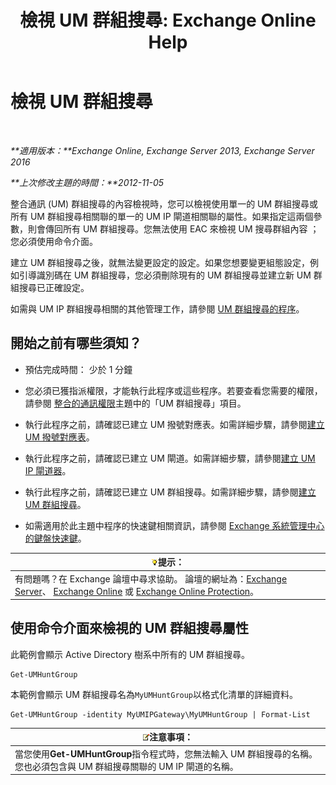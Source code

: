 ﻿---
title: '檢視 UM 群組搜尋: Exchange Online Help'
TOCTitle: 檢視 UM 群組搜尋
ms:assetid: f038f7b4-4de9-4373-bd58-09d49e37a3ed
ms:mtpsurl: https://technet.microsoft.com/zh-tw/library/Bb125167(v=EXCHG.150)
ms:contentKeyID: 50554104
ms.date: 05/23/2018
mtps_version: v=EXCHG.150
ms.translationtype: MT
---

# 檢視 UM 群組搜尋

 

_**適用版本：**Exchange Online, Exchange Server 2013, Exchange Server 2016_

_**上次修改主題的時間：**2012-11-05_

整合通訊 (UM) 群組搜尋的內容檢視時，您可以檢視使用單一的 UM 群組搜尋或所有 UM 群組搜尋相關聯的單一的 UM IP 閘道相關聯的屬性。如果指定這兩個參數，則會傳回所有 UM 群組搜尋。您無法使用 EAC 來檢視 UM 搜尋群組內容 ；您必須使用命令介面。

建立 UM 群組搜尋之後，就無法變更設定的設定。如果您想要變更組態設定，例如引導識別碼在 UM 群組搜尋，您必須刪除現有的 UM 群組搜尋並建立新 UM 群組搜尋已正確設定。

如需與 UM IP 群組搜尋相關的其他管理工作，請參閱 [UM 群組搜尋的程序](um-hunt-group-procedures-exchange-2013-help.md)。

## 開始之前有哪些須知？

  - 預估完成時間： 少於 1 分鐘

  - 您必須已獲指派權限，才能執行此程序或這些程序。若要查看您需要的權限，請參閱 [整合的通訊權限](unified-messaging-permissions-exchange-2013-help.md)主題中的「UM 群組搜尋」項目。

  - 執行此程序之前，請確認已建立 UM 撥號對應表。如需詳細步驟，請參閱[建立 UM 撥號對應表](create-a-um-dial-plan-exchange-2013-help.md)。

  - 執行此程序之前，請確認已建立 UM 閘道。如需詳細步驟，請參閱[建立 UM IP 閘道器](create-a-um-ip-gateway-exchange-2013-help.md)。

  - 執行此程序之前，請確認已建立 UM 群組搜尋。如需詳細步驟，請參閱[建立 UM 群組搜尋](create-a-um-hunt-group-exchange-2013-help.md)。

  - 如需適用於此主題中程序的快速鍵相關資訊，請參閱 [Exchange 系統管理中心的鍵盤快速鍵](keyboard-shortcuts-in-the-exchange-admin-center-exchange-online-protection-help.md)。

<table>
<thead>
<tr class="header">
<th><img src="images/Bb124558.tip(EXCHG.150).gif" title="提示" alt="提示" />提示：</th>
</tr>
</thead>
<tbody>
<tr class="odd">
<td>有問題嗎？在 Exchange 論壇中尋求協助。 論壇的網址為：<a href="https://go.microsoft.com/fwlink/p/?linkid=60612">Exchange Server</a>、 <a href="https://go.microsoft.com/fwlink/p/?linkid=267542">Exchange Online</a> 或 <a href="https://go.microsoft.com/fwlink/p/?linkid=285351">Exchange Online Protection</a>。</td>
</tr>
</tbody>
</table>


## 使用命令介面來檢視的 UM 群組搜尋屬性

此範例會顯示 Active Directory 樹系中所有的 UM 群組搜尋。

    Get-UMHuntGroup

本範例會顯示 UM 群組搜尋名為`MyUMHuntGroup`以格式化清單的詳細資料。

    Get-UMHuntGroup -identity MyUMIPGateway\MyUMHuntGroup | Format-List

<table>
<thead>
<tr class="header">
<th><img src="images/Bb124558.note(EXCHG.150).gif" title="注意事項" alt="注意事項" />注意事項：</th>
</tr>
</thead>
<tbody>
<tr class="odd">
<td>當您使用<strong>Get-UMHuntGroup</strong>指令程式時，您無法輸入 UM 群組搜尋的名稱。您也必須包含與 UM 群組搜尋關聯的 UM IP 閘道的名稱。</td>
</tr>
</tbody>
</table>

